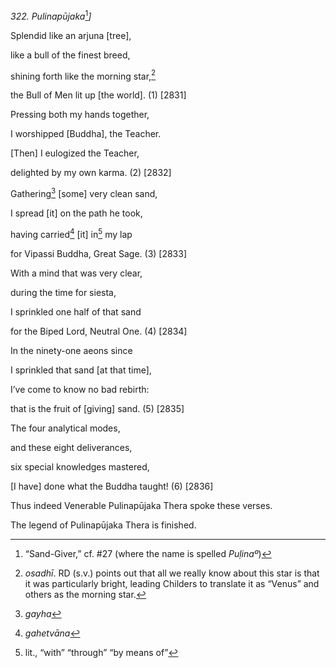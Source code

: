 *322. Pulinapūjaka*[^1]*\]*

Splendid like an arjuna \[tree\],

like a bull of the finest breed,

shining forth like the morning star,[^2]

the Bull of Men lit up \[the world\]. (1) \[2831\]

Pressing both my hands together,

I worshipped \[Buddha\], the Teacher.

\[Then\] I eulogized the Teacher,

delighted by my own karma. (2) \[2832\]

Gathering[^3] \[some\] very clean sand,

I spread \[it\] on the path he took,

having carried[^4] \[it\] in[^5] my lap

for Vipassi Buddha, Great Sage. (3) \[2833\]

With a mind that was very clear,

during the time for siesta,

I sprinkled one half of that sand

for the Biped Lord, Neutral One. (4) \[2834\]

In the ninety-one aeons since

I sprinkled that sand \[at that time\],

I’ve come to know no bad rebirth:

that is the fruit of \[giving\] sand. (5) \[2835\]

The four analytical modes,

and these eight deliverances,

six special knowledges mastered,

\[I have\] done what the Buddha taught! (6) \[2836\]

Thus indeed Venerable Pulinapūjaka Thera spoke these verses.

The legend of Pulinapūjaka Thera is finished.

[^1]: “Sand-Giver,” cf. \#27 (where the name is spelled *Puḷinaº*)

[^2]: *osadhī*. RD (s.v.) points out that all we really know about this
    star is that it was particularly bright, leading Childers to
    translate it as “Venus” and others as the morning star.

[^3]: *gayha*

[^4]: *gahetvāna*

[^5]: lit., “with” “through” “by means of”
